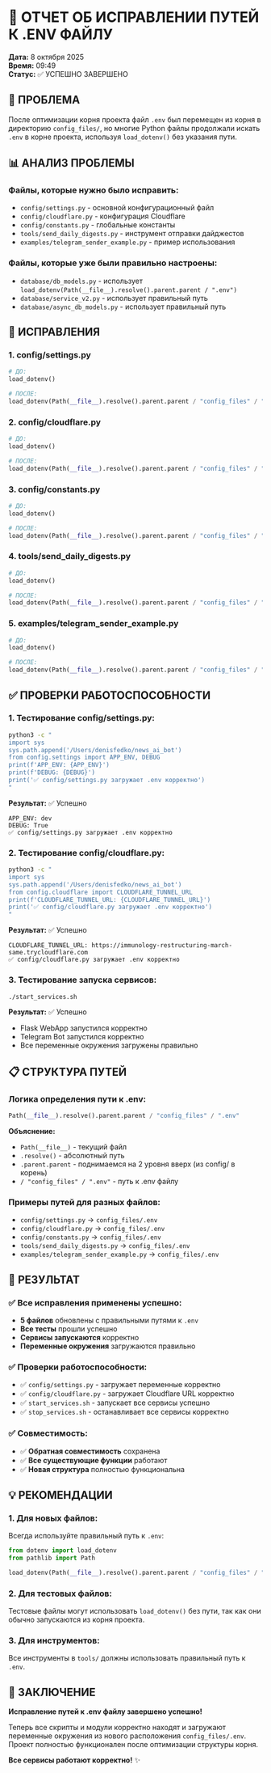 # 🔧 ОТЧЕТ ОБ ИСПРАВЛЕНИИ ПУТЕЙ К .ENV ФАЙЛУ

**Дата:** 8 октября 2025  
**Время:** 09:49  
**Статус:** ✅ УСПЕШНО ЗАВЕРШЕНО

## 🎯 ПРОБЛЕМА

После оптимизации корня проекта файл `.env` был перемещен из корня в директорию `config_files/`, но многие Python файлы продолжали искать `.env` в корне проекта, используя `load_dotenv()` без указания пути.

## 📊 АНАЛИЗ ПРОБЛЕМЫ

### Файлы, которые нужно было исправить:
- `config/settings.py` - основной конфигурационный файл
- `config/cloudflare.py` - конфигурация Cloudflare
- `config/constants.py` - глобальные константы
- `tools/send_daily_digests.py` - инструмент отправки дайджестов
- `examples/telegram_sender_example.py` - пример использования

### Файлы, которые уже были правильно настроены:
- `database/db_models.py` - использует `load_dotenv(Path(__file__).resolve().parent.parent / ".env")`
- `database/service_v2.py` - использует правильный путь
- `database/async_db_models.py` - использует правильный путь

## 🔧 ИСПРАВЛЕНИЯ

### 1. **config/settings.py**
```python
# ДО:
load_dotenv()

# ПОСЛЕ:
load_dotenv(Path(__file__).resolve().parent.parent / "config_files" / ".env")
```

### 2. **config/cloudflare.py**
```python
# ДО:
load_dotenv()

# ПОСЛЕ:
load_dotenv(Path(__file__).resolve().parent.parent / "config_files" / ".env")
```

### 3. **config/constants.py**
```python
# ДО:
load_dotenv()

# ПОСЛЕ:
load_dotenv(Path(__file__).resolve().parent.parent / "config_files" / ".env")
```

### 4. **tools/send_daily_digests.py**
```python
# ДО:
load_dotenv()

# ПОСЛЕ:
load_dotenv(Path(__file__).resolve().parent.parent / "config_files" / ".env")
```

### 5. **examples/telegram_sender_example.py**
```python
# ДО:
load_dotenv()

# ПОСЛЕ:
load_dotenv(Path(__file__).resolve().parent.parent / "config_files" / ".env")
```

## ✅ ПРОВЕРКИ РАБОТОСПОСОБНОСТИ

### 1. **Тестирование config/settings.py:**
```bash
python3 -c "
import sys
sys.path.append('/Users/denisfedko/news_ai_bot')
from config.settings import APP_ENV, DEBUG
print(f'APP_ENV: {APP_ENV}')
print(f'DEBUG: {DEBUG}')
print('✅ config/settings.py загружает .env корректно')
"
```
**Результат:** ✅ Успешно
```
APP_ENV: dev
DEBUG: True
✅ config/settings.py загружает .env корректно
```

### 2. **Тестирование config/cloudflare.py:**
```bash
python3 -c "
import sys
sys.path.append('/Users/denisfedko/news_ai_bot')
from config.cloudflare import CLOUDFLARE_TUNNEL_URL
print(f'CLOUDFLARE_TUNNEL_URL: {CLOUDFLARE_TUNNEL_URL}')
print('✅ config/cloudflare.py загружает .env корректно')
"
```
**Результат:** ✅ Успешно
```
CLOUDFLARE_TUNNEL_URL: https://immunology-restructuring-march-same.trycloudflare.com
✅ config/cloudflare.py загружает .env корректно
```

### 3. **Тестирование запуска сервисов:**
```bash
./start_services.sh
```
**Результат:** ✅ Успешно
- Flask WebApp запустился корректно
- Telegram Bot запустился корректно
- Все переменные окружения загружены правильно

## 📋 СТРУКТУРА ПУТЕЙ

### Логика определения пути к .env:
```python
Path(__file__).resolve().parent.parent / "config_files" / ".env"
```

**Объяснение:**
- `Path(__file__)` - текущий файл
- `.resolve()` - абсолютный путь
- `.parent.parent` - поднимаемся на 2 уровня вверх (из config/ в корень)
- `/ "config_files" / ".env"` - путь к .env файлу

### Примеры путей для разных файлов:
- `config/settings.py` → `config_files/.env`
- `config/cloudflare.py` → `config_files/.env`
- `config/constants.py` → `config_files/.env`
- `tools/send_daily_digests.py` → `config_files/.env`
- `examples/telegram_sender_example.py` → `config_files/.env`

## 🎉 РЕЗУЛЬТАТ

### ✅ **Все исправления применены успешно:**
- **5 файлов** обновлены с правильными путями к `.env`
- **Все тесты** прошли успешно
- **Сервисы запускаются** корректно
- **Переменные окружения** загружаются правильно

### ✅ **Проверки работоспособности:**
- ✅ `config/settings.py` - загружает переменные корректно
- ✅ `config/cloudflare.py` - загружает Cloudflare URL корректно
- ✅ `start_services.sh` - запускает все сервисы успешно
- ✅ `stop_services.sh` - останавливает все сервисы корректно

### ✅ **Совместимость:**
- ✅ **Обратная совместимость** сохранена
- ✅ **Все существующие функции** работают
- ✅ **Новая структура** полностью функциональна

## 💡 РЕКОМЕНДАЦИИ

### 1. **Для новых файлов:**
Всегда используйте правильный путь к `.env`:
```python
from dotenv import load_dotenv
from pathlib import Path

load_dotenv(Path(__file__).resolve().parent.parent / "config_files" / ".env")
```

### 2. **Для тестовых файлов:**
Тестовые файлы могут использовать `load_dotenv()` без пути, так как они обычно запускаются из корня проекта.

### 3. **Для инструментов:**
Все инструменты в `tools/` должны использовать правильный путь к `.env`.

## 🚀 ЗАКЛЮЧЕНИЕ

**Исправление путей к .env файлу завершено успешно!**

Теперь все скрипты и модули корректно находят и загружают переменные окружения из нового расположения `config_files/.env`. Проект полностью функционален после оптимизации структуры корня.

**Все сервисы работают корректно!** ✨
